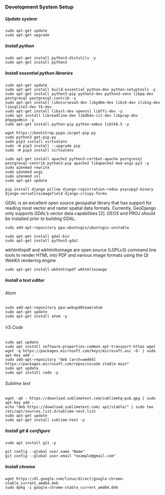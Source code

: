 ### Development System Setup

##### Update system

    sudo apt-get update
    sudo apt-get upgrade

##### Install python

    sudo apt-get install python3-distutils -y
    sudo apt-get install python3

##### Install essential python libraries

    sudo apt-get update
    sudo apt-get install build-essential python-dev python-setuptools -y
    sudo apt-get install python3-pip python3-dev python3-venv libpq-dev postgresql postgresql-contrib -y
    sudo apt-get install libncursesw5-dev libgdbm-dev libc6-dev zlib1g-dev libsqlite3-dev tk-dev 
    sudo apt-get install libssl-dev openssl libffi-dev -y
    sudo apt install libreadline-dev libdb4o-cil-dev libpcap-dev phppgadmin -y
    sudo apt-get install python-pip python-smbus libtk8.5 -y

    wget https://bootstrap.pypa.io/get-pip.py
    sudo python3 get-pip.py
    sudo pip3 install virtualenv
    sudo -H pip3 install --upgrade pip
    sudo -H pip3 install virtualenv

    sudo apt-get install apache2 python3-certbot-apache postgresql postgresql-contrib python3-pip apache2 libapache2-mod-wsgi-py3 -y
    sudo a2enmod rewrite
    sudo a2enmod wsgi
    sudo a2enmod ssl
    sudo apt-get update

    pip install django pillow django-registration-redux psycopg2-binary django-versatileimagefield django-crispy-forms

GDAL is an excellent open source geospatial library that has support for reading most vector and raster spatial data formats. Currently, GeoDjango only supports GDAL’s vector data capabilities [2]. GEOS and PROJ should be installed prior to building GDAL.

    sudo add-apt-repository ppa:ubuntugis/ubuntugis-unstable

    sudo apt-get install gdal-bin
    sudo apt-get install python3-gdal
    
wkhtmltopdf and wkhtmltoimage are open source (LGPLv3) command line tools to render HTML into PDF and various image formats using the Qt WebKit rendering engine

    sudo apt-get install wkhtmltopdf wkhtmltoimage

##### Install a text editor

###### Atom

    sudo add-apt-repository ppa:webupd8team/atom
    sudo apt-get update
    sudo apt-get install atom -y

###### VS Code

    sudo apt update
    sudo apt install software-properties-common apt-transport-https wget
    wget -q https://packages.microsoft.com/keys/microsoft.asc -O- | sudo apt-key add -
    sudo add-apt-repository "deb [arch=amd64] https://packages.microsoft.com/repos/vscode stable main"
    sudo apt update
    sudo apt install code -y

###### Sublime text

    wget -qO - https://download.sublimetext.com/sublimehq-pub.gpg | sudo apt-key add -
    echo "deb https://download.sublimetext.com/ apt/stable/" | sudo tee /etc/apt/sources.list.d/sublime-text.list
    sudo apt-get update
    sudo apt-get install sublime-text -y

##### Install git & configure

    sudo apt install git -y

    git config --global user.name "Name"
    git config --global user.email "example@gmail.com"

##### Install chrome

    wget https://dl.google.com/linux/direct/google-chrome-stable_current_amd64.deb
    sudo dpkg -i google-chrome-stable_current_amd64.deb
